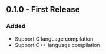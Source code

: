 ## 0.1.0 - First Release

### Added

* Support C language compilation
* Support C++ language compilation
